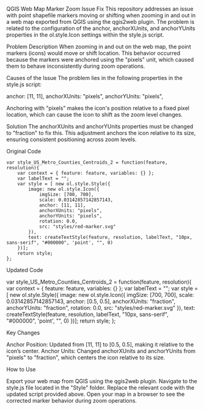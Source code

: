 QGIS Web Map Marker Zoom Issue Fix
This repository addresses an issue with point shapefile markers moving or shifting when zooming in and out in a web map exported from QGIS using the qgis2web plugin. The problem is related to the configuration of the anchor, anchorXUnits, and anchorYUnits properties in the ol.style.Icon settings within the style.js script.

Problem Description
When zooming in and out on the web map, the point markers (icons) would move or shift location. This behavior occurred because the markers were anchored using the "pixels" unit, which caused them to behave inconsistently during zoom operations.

Causes of the Issue
The problem lies in the following properties in the style.js script:

anchor: [11, 11],
anchorXUnits: "pixels",
anchorYUnits: "pixels",


Anchoring with "pixels" makes the icon's position relative to a fixed pixel location, which can cause the icon to shift as the zoom level changes.

Solution
The anchorXUnits and anchorYUnits properties must be changed to "fraction" to fix this. This adjustment anchors the icon relative to its size, ensuring consistent positioning across zoom levels.

Original Code
```
var style_US_Metro_Counties_Centroids_2 = function(feature, resolution){
    var context = { feature: feature, variables: {} };
    var labelText = "";
    var style = [ new ol.style.Style({
        image: new ol.style.Icon({
            imgSize: [700, 700],
            scale: 0.03142857142857143,
            anchor: [11, 11],
            anchorXUnits: "pixels",
            anchorYUnits: "pixels",
            rotation: 0.0,
            src: "styles/red-marker.svg"
        }),
        text: createTextStyle(feature, resolution, labelText, "10px, sans-serif", "#000000", 'point', "", 0)
    })];
    return style;
};
```

Updated Code

var style_US_Metro_Counties_Centroids_2 = function(feature, resolution){
    var context = { feature: feature, variables: {} };
    var labelText = "";
    var style = [ new ol.style.Style({
        image: new ol.style.Icon({
            imgSize: [700, 700],
            scale: 0.03142857142857143,
            anchor: [0.5, 0.5],
            anchorXUnits: "fraction",
            anchorYUnits: "fraction",
            rotation: 0.0,
            src: "styles/red-marker.svg"
        }),
        text: createTextStyle(feature, resolution, labelText, "10px, sans-serif", "#000000", 'point', "", 0)
    })];
    return style;
};

Key Changes

Anchor Position: Updated from [11, 11] to [0.5, 0.5], making it relative to the icon’s center.
Anchor Units: Changed anchorXUnits and anchorYUnits from "pixels" to "fraction", which centers the icon relative to its size.

How to Use

Export your web map from QGIS using the qgis2web plugin.
Navigate to the style.js file located in the "Style" folder.
Replace the relevant code with the updated script provided above.
Open your map in a browser to see the corrected marker behavior during zoom operations.
